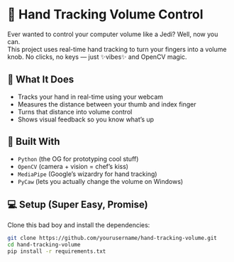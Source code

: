 # 🖖 Hand Tracking Volume Control

Ever wanted to control your computer volume like a Jedi? Well, now you can.  
This project uses real-time hand tracking to turn your fingers into a volume knob. No clicks, no keys — just ✨vibes✨ and OpenCV magic.

## 🚀 What It Does
- Tracks your hand in real-time using your webcam  
- Measures the distance between your thumb and index finger  
- Turns that distance into volume control  
- Shows visual feedback so you know what’s up

## 🧠 Built With
- `Python` (the OG for prototyping cool stuff)
- `OpenCV` (camera + vision = chef’s kiss)
- `MediaPipe` (Google’s wizardry for hand tracking)
- `PyCaw` (lets you actually change the volume on Windows)

## 💻 Setup (Super Easy, Promise)
Clone this bad boy and install the dependencies:

```bash
git clone https://github.com/yourusername/hand-tracking-volume.git
cd hand-tracking-volume
pip install -r requirements.txt
